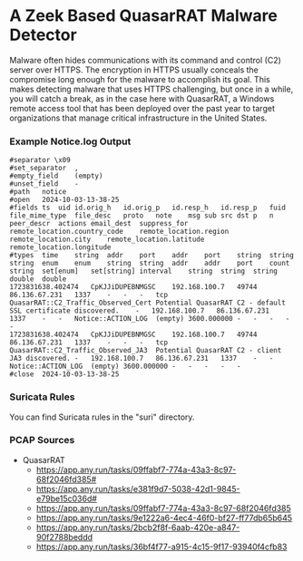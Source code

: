 # A Zeek Based QuasarRAT Malware Detector

Malware often hides communications with its command and control (C2) server over HTTPS. 
The encryption in HTTPS usually conceals the compromise long enough for the malware to 
accomplish its goal. This makes detecting malware that uses HTTPS challenging, but once 
in a while, you will catch a break, as in the case here with QuasarRAT, a Windows remote 
access tool that has been deployed over the past year to target organizations that manage 
critical infrastructure in the United States.

### Example Notice.log Output

```
#separator \x09
#set_separator	,
#empty_field	(empty)
#unset_field	-
#path	notice
#open	2024-10-03-13-38-25
#fields	ts	uid	id.orig_h	id.orig_p	id.resp_h	id.resp_p	fuid	file_mime_type	file_desc	proto	note	msg	sub	src	dst	p	n	peer_descr	actions	email_dest	suppress_for	remote_location.country_code	remote_location.region	remote_location.city	remote_location.latitude	remote_location.longitude
#types	time	string	addr	port	addr	port	string	string	string	enum	enum	string	string	addr	addr	port	count	string	set[enum]	set[string]	interval	string	string	string	double	double
1723831638.402474	CpKJJiDUPEBNMGSC	192.168.100.7	49744	86.136.67.231	1337	-	-	-	tcp	QuasarRAT::C2_Traffic_Observed_Cert	Potential QuasarRAT C2 - default SSL certificate discovered.	-	192.168.100.7	86.136.67.231	1337	-	-	Notice::ACTION_LOG	(empty)	3600.000000	-	-	-	-	-
1723831638.402474	CpKJJiDUPEBNMGSC	192.168.100.7	49744	86.136.67.231	1337	-	-	-	tcp	QuasarRAT::C2_Traffic_Observed_JA3	Potential QuasarRAT C2 - client JA3 discovered.	-	192.168.100.7	86.136.67.231	1337	-	-	Notice::ACTION_LOG	(empty)	3600.000000	-	-	-	-	-
#close	2024-10-03-13-38-25
```

### Suricata Rules

You can find Suricata rules in the "suri" directory.

### PCAP Sources

- QuasarRAT
  - https://app.any.run/tasks/09ffabf7-774a-43a3-8c97-68f2046fd385#
  - https://app.any.run/tasks/e381f9d7-5038-42d1-9845-e79be15c036d#
  - https://app.any.run/tasks/09ffabf7-774a-43a3-8c97-68f2046fd385
  - https://app.any.run/tasks/9e1222a6-4ec4-46f0-bf27-ff77db65b645
  - https://app.any.run/tasks/2bcb2f8f-6aab-420e-a847-90f2788beddd
  - https://app.any.run/tasks/36bf4f77-a915-4c15-9f17-93940f4cfb83

